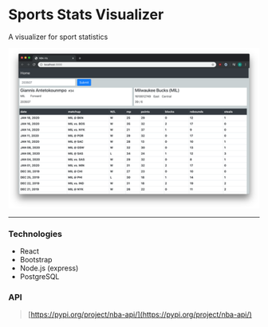 # Sports Stats Visualizer

A visualizer for sport statistics

![alt text](https://raw.githubusercontent.com/atefkaibenothman/nba-viz/master/homepage.png)

---

### Technologies
- React
- Bootstrap
- Node.js (express)
- PostgreSQL

### API
> [https://pypi.org/project/nba-api/](https://pypi.org/project/nba-api/)
